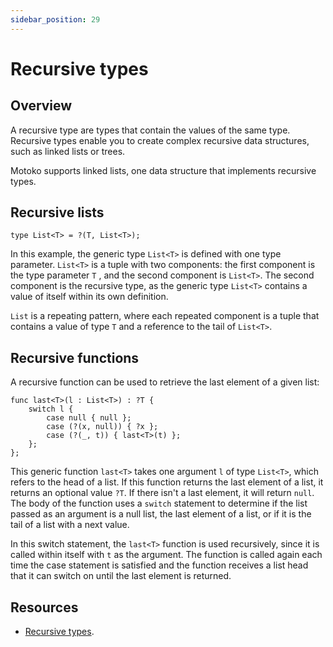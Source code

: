 ```yaml
---
sidebar_position: 29
---
```


# Recursive types

## Overview

A recursive type are types that contain the values of the same type. Recursive types enable you to create complex recursive data structures, such as linked lists or trees.

Motoko supports linked lists, one data structure that implements recursive types.

## Recursive lists

``` motoko no-repl
type List<T> = ?(T, List<T>);
```

In this example, the generic type `List<T>` is defined with one type parameter. `List<T>` is a tuple with two components: the first component is the type parameter `T` , and the second component is `List<T>`. The second component is the recursive type, as the generic type `List<T>` contains a value of itself within its own definition.

`List` is a repeating pattern, where each repeated component is a tuple that contains a value of type `T` and a reference to the tail of `List<T>`.

## Recursive functions

A recursive function can be used to retrieve the last element of a given list:

```motoko no-repl
func last<T>(l : List<T>) : ?T {
    switch l {
        case null { null };
        case (?(x, null)) { ?x };
        case (?(_, t)) { last<T>(t) };
    };
};
```

This generic function `last<T>` takes one argument `l` of type `List<T>`, which refers to the head of a list. If this function returns the last element of a list, it returns an optional value `?T`. If there isn't a last element, it will return `null`. The body of the function uses a `switch` statement to determine if the list passed as an argument is a null list, the last element of a list, or if it is the tail of a list with a next value.

In this switch statement, the `last<T>` function is used recursively, since it is called within itself with `t` as the argument. The function is called again each time the case statement is satisfied and the function receives a list head that it can switch on until the last element is returned.

## Resources

- [Recursive types](https://github.com/Web3NL/motoko-book/blob/main/src/advanced-types/recursive-types.md).